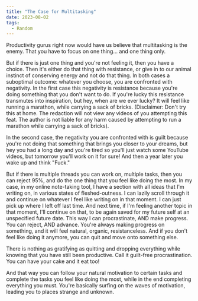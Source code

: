 ```yaml
---
title: "The Case for Multitasking"
date: 2023-08-02
tags:
  - Random
---
```


Productivity gurus right now would have us believe that multitasking is the enemy. That you have to focus on one thing... and one thing only. 

But if there is just one thing and you're not feeling it, then you have a choice. Then it's either do that thing with resistance, or give in to our animal instinct of conserving energy and not do that thing. In both cases a suboptimal outcome: whatever you choose, you are confronted with negativity. In the first case this negativity is resistance because you're doing something that you don't want to do. If you're lucky this resistance transmutes into inspiration, but hey, when are we ever lucky? It will feel like running a marathon, while carrying a sack of bricks. (Disclaimer: Don't try this at home. The redaction will not view any videos of you attempting this feat. The author is not liable for any harm caused by attempting to run a marathon while carrying a sack of bricks). 

In the second case, the negativity you are confronted with is guilt because you're not doing that something that brings you closer to your dreams, but hey you had a long day and you're tired so you'll just watch some YouTube videos, but tomorrow you'll work on it for sure! And then a year later you wake up and think "Fuck." 

But if there is multiple threads you can work on, multiple tasks, then you can reject 95%, and do the one thing that you feel like doing the most. In my case, in my online note-taking tool, I have a section with all ideas that I'm writing on, in various states of fleshed-outness. I can lazily scroll through it and continue on whatever I feel like writing on in that moment. I can just pick up where I left off last time. And next time, if I'm feeling another topic in that moment, I'll continue on that, to be again saved for my future self at an unspecified future date. This way I can procrastinate, AND make progress. You can reject, AND advance. You're always making progress on something, and it will feel natural, organic, resistanceless. And if you don't feel like doing it anymore, you can quit and move onto something else. 

There is nothing as gratifying as quitting and dropping everything while knowing that you have still been productive. Call it guilt-free procrastination. You can have your cake and it eat too! 

And that way you can follow your natural motivation to certain tasks and complete the tasks you feel like doing the most, while in the end completing everything you must. You're basically surfing on the waves of motivation, leading you to places strange and unknown.